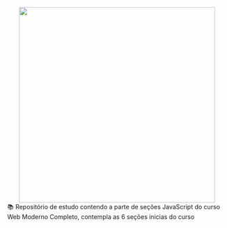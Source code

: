 <div align="center">
  <img width="450px" src="https://s3.amazonaws.com/thinkific-import/220759/OSkIXgBSMGsQ7XYX6bsI_LOGOTIPO-CODER-FUNDOTRANSPARENTE-PRETA.png">
 </div>
📚 Repositório de estudo contendo a parte de seções JavaScript do curso Web Moderno Completo, contempla as 6 seções inicias do curso

